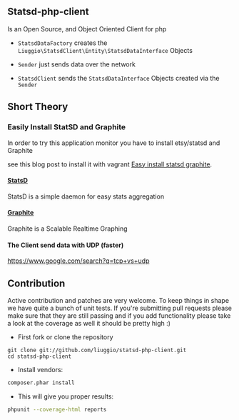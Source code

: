 ## Statsd-php-client

Is an Open Source, and Object Oriented Client for php

- `StatsdDataFactory` creates the `Liuggio\StatsdClient\Entity\StatsdDataInterface` Objects

- `Sender` just sends data over the network

- `StatsdClient` sends the `StatsdDataInterface` Objects created via the `Sender`



## Short Theory

### Easily Install StatSD and Graphite

In order to try this application monitor you have to install etsy/statsd and Graphite

see this blog post to install it with vagrant [Easy install statsd graphite](http://welcometothebundle.com/easily-install-statsd-and-graphite-with-vagrant/).


#### [StatsD](https://github.com/etsy/statsd)

StatsD is a simple daemon for easy stats aggregation

#### [Graphite](http://graphite.wikidot.com/)

Graphite is a Scalable Realtime Graphing

#### The Client send data with UDP (faster)

https://www.google.com/search?q=tcp+vs+udp

## Contribution

Active contribution and patches are very welcome.
To keep things in shape we have quite a bunch of unit tests. If you're submitting pull requests please
make sure that they are still passing and if you add functionality please
take a look at the coverage as well it should be pretty high :)

- First fork or clone the repository

```
git clone git://github.com/liuggio/statsd-php-client.git
cd statsd-php-client
```

- Install vendors:

``` bash
composer.phar install
```

- This will give you proper results:

``` bash
phpunit --coverage-html reports
```


